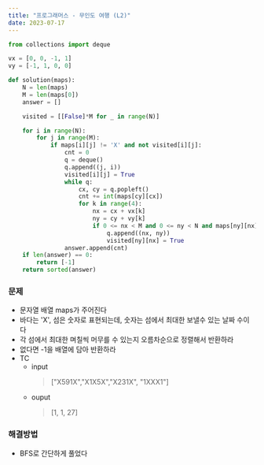 ```yaml
---
title: "프로그래머스 - 무인도 여행 (L2)"
date: 2023-07-17
---
```


```python
from collections import deque

vx = [0, 0, -1, 1]
vy = [-1, 1, 0, 0]

def solution(maps):
    N = len(maps)
    M = len(maps[0])
    answer = []

    visited = [[False]*M for _ in range(N)]

    for i in range(N):
        for j in range(M):
            if maps[i][j] != 'X' and not visited[i][j]:
                cnt = 0
                q = deque()
                q.append((j, i))
                visited[i][j] = True
                while q:
                    cx, cy = q.popleft()
                    cnt += int(maps[cy][cx])
                    for k in range(4):
                        nx = cx + vx[k]
                        ny = cy + vy[k]
                        if 0 <= nx < M and 0 <= ny < N and maps[ny][nx] != 'X' and not visited[ny][nx]:
                            q.append((nx, ny))
                            visited[ny][nx] = True
                answer.append(cnt)
    if len(answer) == 0:
        return [-1]
    return sorted(answer)
```

### 문제

- 문자열 배열 maps가 주어진다
- 바다는 'X', 섬은 숫자로 표현되는데, 숫자는 섬에서 최대한 보낼수 있는 날짜 수이다
- 각 섬에서 최대한 며칠씩 머무를 수 있는지 오름차순으로 정렬해서 반환하라
- 없다면 -1을 배열에 담아 반환하라
- TC
  - input
    > ["X591X","X1X5X","X231X", "1XXX1"]
  - ouput
    > [1, 1, 27]

### 해결방법

- BFS로 간단하게 풀었다

